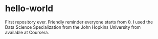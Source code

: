 # hello-world
First repository ever. Friendly reminder everyone starts from 0.
I used the Data Science Specialization from the John Hopkins University from available at Coursera. 

